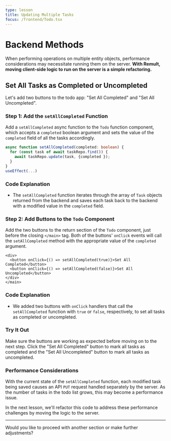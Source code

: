 ```yaml
---
type: lesson
title: Updating Multiple Tasks
focus: /frontend/Todo.tsx
---
```


# Backend Methods

When performing operations on multiple entity objects, performance considerations may necessitate running them on the server. **With Remult, moving client-side logic to run on the server is a simple refactoring.**

## Set All Tasks as Completed or Uncompleted

Let's add two buttons to the todo app: "Set All Completed" and "Set All Uncompleted".

### Step 1: Add the `setAllCompleted` Function

Add a `setAllCompleted` async function to the `Todo` function component, which accepts a `completed` boolean argument and sets the value of the `completed` field of all the tasks accordingly.

```ts add={1-6}
async function setAllCompleted(completed: boolean) {
  for (const task of await taskRepo.find()) {
    await taskRepo.update(task, {completed });
  }
}
useEffect(...)
```

### Code Explanation

- The `setAllCompleted` function iterates through the array of `Task` objects returned from the backend and saves each task back to the backend with a modified value in the `completed` field.

### Step 2: Add Buttons to the `Todo` Component

Add the two buttons to the return section of the `Todo` component, just before the closing `</main>` tag. Both of the buttons' `onClick` events will call the `setAllCompleted` method with the appropriate value of the `completed` argument.

```tsx add={1-4}
<div>
  <button onClick={() => setAllCompleted(true)}>Set All Completed</button>
  <button onClick={() => setAllCompleted(false)}>Set All Uncompleted</button>
</div>
</main>
```

### Code Explanation

- We added two buttons with `onClick` handlers that call the `setAllCompleted` function with `true` or `false`, respectively, to set all tasks as completed or uncompleted.

### Try It Out

Make sure the buttons are working as expected before moving on to the next step. Click the "Set All Completed" button to mark all tasks as completed and the "Set All Uncompleted" button to mark all tasks as uncompleted.

### Performance Considerations

With the current state of the `setAllCompleted` function, each modified task being saved causes an API `PUT` request handled separately by the server. As the number of tasks in the todo list grows, this may become a performance issue.

In the next lesson, we'll refactor this code to address these performance challenges by moving the logic to the server.

---

Would you like to proceed with another section or make further adjustments?
